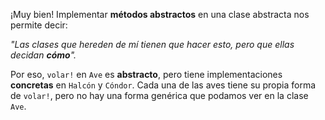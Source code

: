 ¡Muy bien! Implementar **métodos abstractos** en una clase abstracta nos permite decir:

_"Las clases que hereden de mí tienen que hacer esto, pero que ellas decidan **cómo**"._

Por eso, `volar!` en `Ave` es **abstracto**, pero tiene implementaciones **concretas** en `Halcón` y `Cóndor`. Cada una de las aves tiene su propia forma de `volar!`, pero no hay una forma genérica que podamos ver en la clase `Ave`.